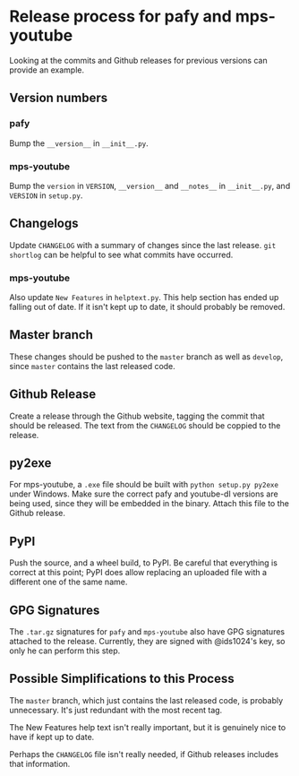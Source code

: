 Release process for pafy and mps-youtube
========================================

Looking at the commits and Github releases for previous versions can provide an example.

Version numbers
---------------
### pafy
Bump the `__version__` in `__init__.py`.

### mps-youtube
Bump the `version` in `VERSION`, `__version__` and `__notes__` in `__init__.py`, and `VERSION` in `setup.py`.

Changelogs
----------
Update `CHANGELOG` with a summary of changes since the last release. `git shortlog` can be helpful to see what commits have occurred.

### mps-youtube
Also update `New Features` in `helptext.py`. This help section has ended up falling out of date. If it isn't kept up to date, it should probably be removed.

Master branch
-------------
These changes should be pushed to the `master` branch as well as `develop`, since `master` contains the last released code.

Github Release
--------------
Create a release through the Github website, tagging the commit that should be released. The text from the `CHANGELOG` should be coppied to the release.

py2exe
------
For mps-youtube, a `.exe` file should be built with `python setup.py py2exe` under Windows. Make sure the correct pafy and youtube-dl versions are being used, since they will be embedded in the binary. Attach this file to the Github release.

PyPI
----
Push the source, and a wheel build, to PyPI. Be careful that everything is correct at this point; PyPI does allow replacing an uploaded file with a different one of the same name.

GPG Signatures
--------------
The `.tar.gz` signatures for `pafy` and `mps-youtube` also have GPG signatures attached to the release. Currently, they are signed with @ids1024's key, so only he can perform this step.

Possible Simplifications to this Process
----------------------------------------
The `master` branch, which just contains the last released code, is probably unnecessary. It's just redundant with the most recent tag.

The New Features help text isn't really important, but it is genuinely nice to have if kept up to date.

Perhaps the `CHANGELOG` file isn't really needed, if Github releases includes that information.
